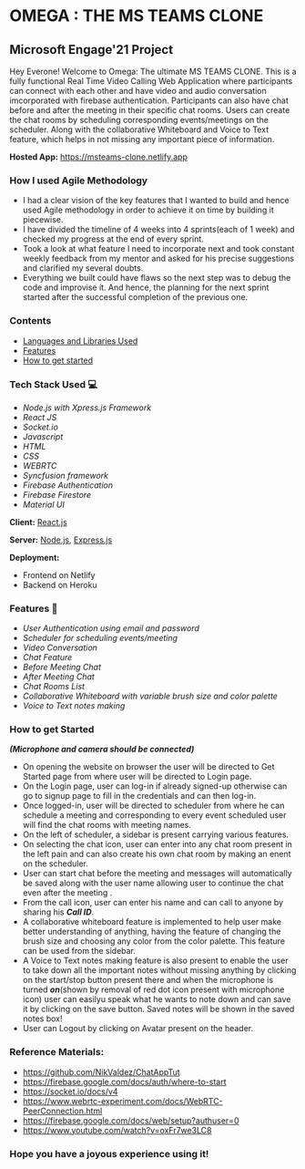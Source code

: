 # OMEGA : THE MS TEAMS CLONE
## Microsoft Engage'21 Project
Hey Everone! Welcome to Omega: The ultimate MS TEAMS CLONE.
This is a fully functional Real Time Video Calling Web Application where participants can connect with each other and have video and audio conversation imcorporated with firebase authentication. Participants can also have chat before and after the meeting in their specific chat rooms. Users can create the chat rooms by scheduling corresponding events/meetings on the scheduler.
Along with the collaborative Whiteboard and Voice to Text feature, which helps in not missing any important piece of information. 

**Hosted App:** https://msteams-clone.netlify.app

### How I used Agile Methodology 
* I had a clear vision of the key features that I wanted to build and hence used Agile methodology in order to achieve it on time by building it piecewise.
* I have divided the timeline of 4 weeks into 4 sprints(each of 1 week) and checked my progress at the end of every sprint.
* Took a look at what feature I need to incorporate next and took constant weekly feedback from my mentor and asked for his precise suggestions and clarified my several doubts.
* Everything we built could have flaws so the next step was to debug the code and improvise it. And hence, the planning for the next sprint started after the successful completion of the previous one.

### Contents 
* [Languages and Libraries Used](#languages-and-libraries-used)
* [Features](#features)
* [How to get started](#how-to-get-started)
### Tech Stack Used  💻

* *Node.js with Xpress.js Framework*
* *React JS*
* *Socket.io*
* *Javascript*
* *HTML*
* *CSS*
* *WEBRTC*
* *Syncfusion framework*
* *Firebase Authentication*
* *Firebase Firestore*
* *Material UI*

**Client:** [React.js](https://reactjs.org/)

**Server:** [Node.js](https://nodejs.org/en/), [Express.js](https://expressjs.com/)

**Deployment:** 
* Frontend on Netlify 
* Backend on Heroku

### Features 📝
* *User Authentication using email and password*
* *Scheduler for scheduling events/meeting*
* *Video Conversation*
* *Chat Feature*
* *Before Meeting Chat*
* *After Meeting Chat*
* *Chat Rooms List*
* *Collaborative Whiteboard with variable brush size and color palette*
* *Voice to Text notes making*
### How to get Started
***(Microphone and camera should be connected)***
* On opening the website on browser the user will be directed to Get Started page from where user will be directed to Login page.
* On the Login page, user can log-in if already signed-up otherwise can go to signup page to fill in the credentials and can then log-in.
* Once logged-in, user will be directed to scheduler from where he can schedule a meeting and corresponding to every event scheduled user will find the chat rooms with meeting names. 
* On the left of scheduler, a sidebar is present carrying various features.
* On selecting the chat icon, user can enter into any chat room present in the left pain and can also create his own chat room by making an enent on the scheduler.
* User can start chat before the meeting and messages will automatically be saved along with the user name allowing user to continue the chat even after the meeting .
* From the call icon, user can enter his name and can call to anyone by sharing his ***Call ID***.
* A collaborative whiteboard feature is implemented to help user make better understanding of anything, having the feature of changing the brush size and choosing any color from the color palette. This feature can be used from the sidebar.
* A Voice to Text notes making feature is also present to enable the user to take down all the important notes without missing anything by clicking on the start/stop button present there and when the microphone is turned ***on***(shown by removal of red dot icon present with microphone icon) user can easilyu speak what he wants to note down and can save it by clicking on the save button. Saved notes will be shown in the saved notes box! 
* User can Logout by clicking on Avatar present on the header.

### Reference Materials:
* https://github.com/NikValdez/ChatAppTut
* https://firebase.google.com/docs/auth/where-to-start
* https://socket.io/docs/v4
* https://www.webrtc-experiment.com/docs/WebRTC-PeerConnection.html
* https://firebase.google.com/docs/web/setup?authuser=0
* https://www.youtube.com/watch?v=oxFr7we3LC8

### Hope you have a joyous experience using it!
